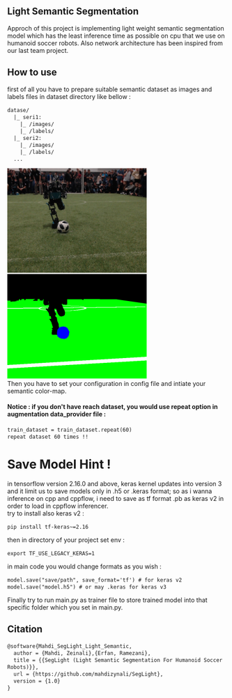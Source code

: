 ## Light Semantic Segmentation
Approch of this project is implementing light weight semantic segmentation model which has the least inference time as possible on cpu that we use on humanoid soccer robots. Also network architecture has been inspired from our last team project.
## How to use
first of all you have to prepare suitable semantic dataset as images and labels files in dataset directory like bellow :
```
datase/
  |_ seri1:
    |_ /images/
    |_ /labels/
  |_ seri2:
    |_ /images/
    |_ /labels/
  ...
```
![alt text](https://raw.githubusercontent.com/mahdizynali/SegLight/main/dataset/images/new_46.png)
![alt text](https://github.com/mahdizynali/SegLight/blob/main/dataset/labels/new_46.png) \
Then you have to set your configuration in config file and intiate your semantic color-map.
#### Notice : if you don't have reach dataset, you would use repeat option in augmentation data_provider file :
```
train_dataset = train_dataset.repeat(60)
repeat dataset 60 times !!
```
# Save Model Hint !
in tensorflow version 2.16.0 and above, keras kernel updates into version 3 and it limit us to save models only in .h5 or .keras format;
so as i wanna inference on cpp and cppflow, i need to save as tf format .pb as keras v2 in order to load in cppflow inferencer.\
try to install also keras v2 :
```
pip install tf-keras~=2.16
```
then in directory of your project set env :
```
export TF_USE_LEGACY_KERAS=1
```
in main code you would change formats as you wish :
```
model.save("save/path", save_format='tf') # for keras v2
model.save("model.h5") # or may .keras for keras v3
``` 
Finally try to run main.py as trainer file to store trained model into that specific folder which you set in main.py.
## Citation
```
@software{Mahdi_SegLight_Light_Semantic,
  author = {Mahdi, Zeinali},{Erfan, Ramezani},
  title = {{SegLight (Light Semantic Segmentation For Humanoid Soccer Robots)}},
  url = {https://github.com/mahdizynali/SegLight},
  version = {1.0}
}
```
